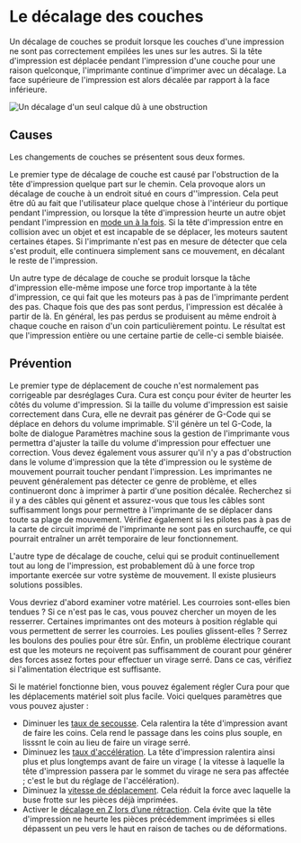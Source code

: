 Le décalage des couches
====
Un décalage de couches se produit lorsque les couches d'une impression ne sont pas correctement empilées les unes sur les autres. Si la tête d'impression est déplacée pendant l'impression d'une couche pour une raison quelconque, l'imprimante continue d'imprimer avec un décalage. La face supérieure de l'impression est alors décalée par rapport à la face inférieure.

![Un décalage d'un seul calque dû à une obstruction](../../../articles/images/layer_shift_single.jpg)

Causes
----
Les changements de couches se présentent sous deux formes.

Le premier type de décalage de couche est causé par l'obstruction de la tête d'impression quelque part sur le chemin. Cela provoque alors un décalage de couche à un endroit situé en cours d''impression. Cela peut être dû au fait que l'utilisateur place quelque chose à l'intérieur du portique pendant l'impression, ou lorsque la tête d'impression heurte un autre objet pendant l'impression en [mode un à la fois](../blackmagic/print_sequence.md). Si la tête d'impression entre en collision avec un objet et est incapable de se déplacer, les moteurs sautent certaines étapes. Si l'imprimante n'est pas en mesure de détecter que cela s'est produit, elle continuera simplement sans ce mouvement, en décalant le reste de l'impression.

Un autre type de décalage de couche se produit lorsque la tâche d'impression elle-même impose une force trop importante à la tête d'impression, ce qui fait que les moteurs pas à pas de l'imprimante perdent des pas. Chaque fois que des pas sont perdus, l'impression est décalée à partir de là. En général, les pas perdus se produisent au même endroit à chaque couche en raison d'un coin particulièrement pointu. Le résultat est que l'impression entière ou une certaine partie de celle-ci semble biaisée.

Prévention
----
Le premier type de déplacement de couche n'est normalement pas corrigeable par desréglages Cura. Cura est conçu pour éviter de heurter les côtés du volume d'impression. Si la taille du volume d'impression est saisie correctement dans Cura, elle ne devrait pas générer de G-Code qui se déplace en dehors du volume imprimable. S'il génère un tel G-Code, la boîte de dialogue Paramètres machine sous la gestion de l'imprimante vous permettra d'ajuster la taille du volume d'impression pour effectuer une correction. Vous devez également vous assurer qu'il n'y a pas d'obstruction dans le volume d'impression que la tête d'impression ou le système de mouvement pourrait toucher pendant l'impression. Les imprimantes ne peuvent généralement pas détecter ce genre de problème, et elles continueront donc à imprimer à partir d'une position décalée. Recherchez si il y a des câbles qui gênent et assurez-vous que tous les câbles sont suffisamment longs pour permettre à l'imprimante de se déplacer dans toute sa plage de mouvement. Vérifiez également si les pilotes pas à pas de la carte de circuit imprimé de l'imprimante ne sont pas en surchauffe, ce qui pourrait entraîner un arrêt temporaire de leur fonctionnement.

L'autre type de décalage de couche, celui qui se produit continuellement tout au long de l'impression, est probablement dû à une force trop importante exercée sur votre système de mouvement. Il existe plusieurs solutions possibles.

Vous devriez d'abord examiner votre matériel. Les courroies sont-elles bien tendues ? Si ce n'est pas le cas, vous pouvez chercher un moyen de les resserrer. Certaines imprimantes ont des moteurs à position réglable qui vous permettent de serrer les courroies. Les poulies glissent-elles ? Serrez les boulons des poulies pour être sûr. Enfin, un problème électrique courant est que les moteurs ne reçoivent pas suffisamment de courant pour générer des forces assez fortes pour effectuer un virage serré. Dans ce cas, vérifiez si l'alimentation électrique est suffisante.

Si le matériel fonctionne bien, vous pouvez également régler Cura  pour que les déplacements matériel soit plus facile. Voici quelques paramètres que vous pouvez ajuster :
* Diminuer les [taux de secousse](../speed/jerk_print.md). Cela ralentira la tête d'impression avant de faire les coins. Cela rend le passage dans les coins plus souple, en lisssnt le coin au lieu de faire un virage serré.
* Diminuez les [taux d'accélération](../speed/acceleration_print.md). La tête d'impression ralentira ainsi plus et plus longtemps avant de faire un virage ( la vitesse à laquelle la tête d'impression passera par le sommet du virage ne sera pas affectée ; c'est le but du réglage de l'accélération).
* Diminuez la [vitesse de déplacement](../speed/speed_travel.md). Cela réduit la force avec laquelle la buse frotte sur les pièces déjà imprimées.
* Activer le [décalage en Z lors d’une rétraction](../travel/retraction_hop_enabled.md). Cela évite que la tête d'impression ne heurte les pièces précédemment imprimées si elles dépassent un peu vers le haut en raison de taches ou de déformations.

